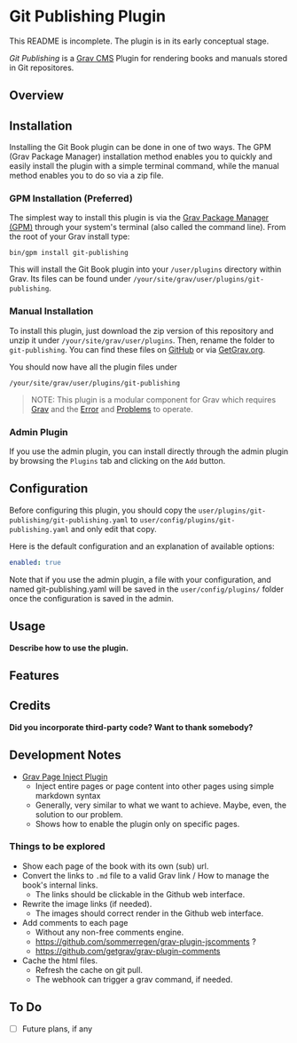 # Git Publishing Plugin

This README is incomplete. The plugin is in its early conceptual stage.

_Git Publishing_ is a [Grav CMS](http://github.com/getgrav/grav) Plugin for rendering books and manuals stored in Git repositores.

## Overview

## Installation

Installing the Git Book plugin can be done in one of two ways. The GPM (Grav Package Manager) installation method enables you to quickly and easily install the plugin with a simple terminal command, while the manual method enables you to do so via a zip file.

### GPM Installation (Preferred)

The simplest way to install this plugin is via the [Grav Package Manager (GPM)](http://learn.getgrav.org/advanced/grav-gpm) through your system's terminal (also called the command line).  From the root of your Grav install type:

    bin/gpm install git-publishing

This will install the Git Book plugin into your `/user/plugins` directory within Grav. Its files can be found under `/your/site/grav/user/plugins/git-publishing`.

### Manual Installation

To install this plugin, just download the zip version of this repository and unzip it under `/your/site/grav/user/plugins`. Then, rename the folder to `git-publishing`. You can find these files on [GitHub](https://github.com/aoloe/grav-plugin-git-publishing) or via [GetGrav.org](http://getgrav.org/downloads/plugins#extras).

You should now have all the plugin files under

    /your/site/grav/user/plugins/git-publishing
	
> NOTE: This plugin is a modular component for Grav which requires [Grav](http://github.com/getgrav/grav) and the [Error](https://github.com/getgrav/grav-plugin-error) and [Problems](https://github.com/getgrav/grav-plugin-problems) to operate.

### Admin Plugin

If you use the admin plugin, you can install directly through the admin plugin by browsing the `Plugins` tab and clicking on the `Add` button.

## Configuration

Before configuring this plugin, you should copy the `user/plugins/git-publishing/git-publishing.yaml` to `user/config/plugins/git-publishing.yaml` and only edit that copy.

Here is the default configuration and an explanation of available options:

```yaml
enabled: true
```

Note that if you use the admin plugin, a file with your configuration, and named git-publishing.yaml will be saved in the `user/config/plugins/` folder once the configuration is saved in the admin.

## Usage

**Describe how to use the plugin.**

## Features

## Credits

**Did you incorporate third-party code? Want to thank somebody?**

## Development Notes

- [Grav Page Inject Plugin](https://github.com/getgrav/grav-plugin-page-inject)
  - Inject entire pages or page content into other pages using simple markdown syntax
  - Generally, very similar to what we want to achieve. Maybe, even, the solution to our problem.
  - Shows how to enable the plugin only on specific pages.

### Things to be explored

- Show each page of the book with its own (sub) url.
- Convert the links to `.md` file to a valid Grav link / How to manage the book's internal links.
  - The links should be clickable in the Github web interface.
- Rewrite the image links (if needed).
  - The images should correct render in the Github web interface.
- Add comments to each page
  - Without any non-free comments engine.
  - <https://github.com/sommerregen/grav-plugin-jscomments> ?
  - <https://github.com/getgrav/grav-plugin-comments>
- Cache the html files.
    - Refresh the cache on git pull.
    - The webhook can trigger a grav command, if needed.

## To Do

- [ ] Future plans, if any
